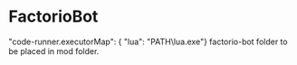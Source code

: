 # FactorioBot
"code-runner.executorMap": {
        "lua": "PATH\\lua.exe"}
factorio-bot folder to be placed in mod folder.